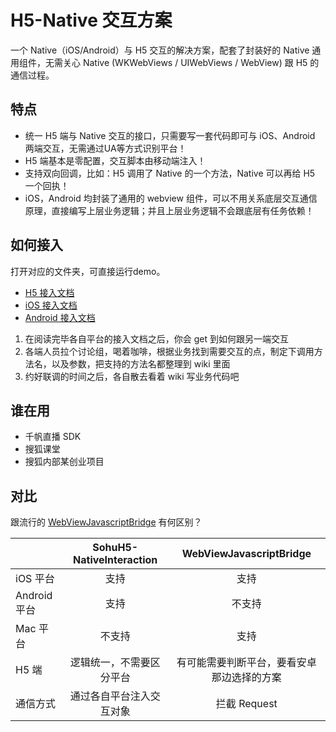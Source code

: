 # H5-Native 交互方案

一个 Native（iOS/Android）与 H5 交互的解决方案，配套了封装好的 Native 通用组件，无需关心 Native (WKWebViews / UIWebViews / WebView) 跟 H5 的通信过程。


## 特点

- 统一 H5 端与 Native 交互的接口，只需要写一套代码即可与 iOS、Android 两端交互，无需通过UA等方式识别平台！
- H5 端基本是零配置，交互脚本由移动端注入！
- 支持双向回调，比如：H5 调用了 Native 的一个方法，Native 可以再给 H5 一个回执！
- iOS，Android 均封装了通用的 webview 组件，可以不用关系底层交互通信原理，直接编写上层业务逻辑；并且上层业务逻辑不会跟底层有任务依赖！


## 如何接入

打开对应的文件夹，可直接运行demo。

- [H5 接入文档](/H5/ReadMe.md)
- [iOS 接入文档](/iOS/ReadMe.md)
- [Android 接入文档](/Android/ReadMe.md)

1. 在阅读完毕各自平台的接入文档之后，你会 get 到如何跟另一端交互
2. 各端人员拉个讨论组，喝着咖啡，根据业务找到需要交互的点，制定下调用方法名，以及参数，把支持的方法名都整理到 wiki 里面
3. 约好联调的时间之后，各自散去看着 wiki 写业务代码吧


## 谁在用

- 千帆直播 SDK
- 搜狐课堂
- 搜狐内部某创业项目

## 对比

跟流行的 [WebViewJavascriptBridge](https://github.com/debugly/WebViewJavascriptBridge) 有何区别？


|  | SohuH5-NativeInteraction | WebViewJavascriptBridge |
| --- | :-------------: |:-------------:|
| iOS 平台 | 支持 | 支持 |
| Android 平台 | 支持 | 不支持 |
| Mac 平台 | 不支持 | 支持 |
| H5 端 | 逻辑统一，不需要区分平台 | 有可能需要判断平台，要看安卓那边选择的方案 |
| 通信方式 | 通过各自平台注入交互对象| 拦截 Request |
